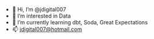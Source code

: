 - 👋 Hi, I’m @jdigital007
- 👀 I’m interested in Data
- 🌱 I’m currently learning dbt, Soda, Great Expectations
- 📫 jdigital007@hotmail.com

